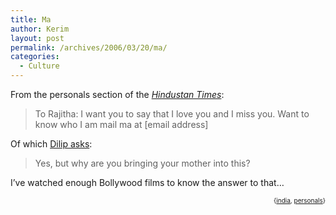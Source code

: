```yaml
---
title: Ma
author: Kerim
layout: post
permalink: /archives/2006/03/20/ma/
categories:
  - Culture
---
```

From the personals section of the *<a href="http://www.hindustantimes.com/" onclick="_gaq.push(['_trackEvent', 'outbound-article', 'http://www.hindustantimes.com/', 'Hindustan Times']);" >Hindustan Times</a>*:

> To Rajitha: I want you to say that I love you and I miss you. Want to know who I am mail ma at [email address] 

Of which <a href="http://feeds.feedburner.com/DeathEndsFun?m=674" onclick="_gaq.push(['_trackEvent', 'outbound-article', 'http://feeds.feedburner.com/DeathEndsFun?m=674', 'Dilip asks']);" >Dilip asks</a>:

> Yes, but why are you bringing your mother into this? 

I&#8217;ve watched enough Bollywood films to know the answer to that&#8230;  
<!-- technorati tags start -->

<div style="text-align:right;">
  <span style="font-size:x-small;">{<a href="http://www.technorati.com/tag/india" onclick="_gaq.push(['_trackEvent', 'outbound-article', 'http://www.technorati.com/tag/india', 'india']);"  rel="tag">india</a>, <a href="http://www.technorati.com/tag/personals" onclick="_gaq.push(['_trackEvent', 'outbound-article', 'http://www.technorati.com/tag/personals', 'personals']);"  rel="tag">personals</a>}</span>


<!-- technorati tags end -->

